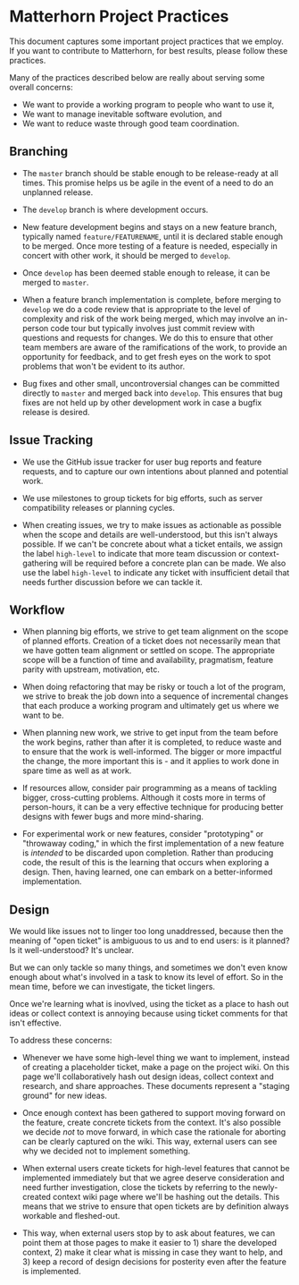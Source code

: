 
Matterhorn Project Practices
============================

This document captures some important project practices that we employ.
If you want to contribute to Matterhorn, for best results, please follow
these practices.

Many of the practices described below are really about serving some
overall concerns:

 * We want to provide a working program to people who want to use it,
 * We want to manage inevitable software evolution, and
 * We want to reduce waste through good team coordination.

Branching
---------

 * The `master` branch should be stable enough to be release-ready at
   all times. This promise helps us be agile in the event of a need to
   do an unplanned release.

 * The `develop` branch is where development occurs.

 * New feature development begins and stays on a new feature branch,
   typically named `feature/FEATURENAME`, until it is declared stable
   enough to be merged. Once more testing of a feature is needed,
   especially in concert with other work, it should be merged to
   `develop`.

 * Once `develop` has been deemed stable enough to release, it can be
   merged to `master`.

 * When a feature branch implementation is complete, before merging to
   `develop` we do a code review that is appropriate to the level of
   complexity and risk of the work being merged, which may involve an
   in-person code tour but typically involves just commit review with
   questions and requests for changes. We do this to ensure that other
   team members are aware of the ramifications of the work, to provide
   an opportunity for feedback, and to get fresh eyes on the work to
   spot problems that won't be evident to its author.

 * Bug fixes and other small, uncontroversial changes can be committed
   directly to `master` and merged back into `develop`. This ensures
   that bug fixes are not held up by other development work in case a
   bugfix release is desired.

Issue Tracking
--------------

 * We use the GitHub issue tracker for user bug reports and feature
   requests, and to capture our own intentions about planned and
   potential work.

 * We use milestones to group tickets for big efforts, such as server
   compatibility releases or planning cycles.

 * When creating issues, we try to make issues as actionable as possible
   when the scope and details are well-understood, but this isn't always
   possible. If we can't be concrete about what a ticket entails, we
   assign the label `high-level` to indicate that more team discussion
   or context-gathering will be required before a concrete plan can be
   made. We also use the label `high-level` to indicate any ticket with
   insufficient detail that needs further discussion before we can
   tackle it.

Workflow
--------

 * When planning big efforts, we strive to get team alignment on the
   scope of planned efforts. Creation of a ticket does not necessarily
   mean that we have gotten team alignment or settled on scope. The
   appropriate scope will be a function of time and availability,
   pragmatism, feature parity with upstream, motivation, etc.

 * When doing refactoring that may be risky or touch a lot of the
   program, we strive to break the job down into a sequence of
   incremental changes that each produce a working program and
   ultimately get us where we want to be.

 * When planning new work, we strive to get input from the team before
   the work begins, rather than after it is completed, to reduce waste
   and to ensure that the work is well-informed. The bigger or more
   impactful the change, the more important this is - and it applies to
   work done in spare time as well as at work.

 * If resources allow, consider pair programming as a means of tackling
   bigger, cross-cutting problems. Although it costs more in terms of
   person-hours, it can be a very effective technique for producing
   better designs with fewer bugs and more mind-sharing.

 * For experimental work or new features, consider "prototyping" or
   "throwaway coding," in which the first implementation of a new
   feature is *intended* to be discarded upon completion. Rather than
   producing code, the result of this is the learning that occurs
   when exploring a design. Then, having learned, one can embark on a
   better-informed implementation.

Design
------

We would like issues not to linger too long unaddressed, because then
the meaning of "open ticket" is ambiguous to us and to end users: is it
planned? Is it well-understood? It's unclear.

But we can only tackle so many things, and sometimes we don't even know
enough about what's involved in a task to know its level of effort. So
in the mean time, before we can investigate, the ticket lingers.

Once we're learning what is inovlved, using the ticket as a place to
hash out ideas or collect context is annoying because using ticket
comments for that isn't effective.

To address these concerns:

 * Whenever we have some high-level thing we want to implement, instead
   of creating a placeholder ticket, make a page on the project wiki.
   On this page we'll collaboratively hash out design ideas, collect
   context and research, and share approaches. These documents represent
   a "staging ground" for new ideas.

 * Once enough context has been gathered to support moving forward on
   the feature, create concrete tickets from the context. It's also
   possible we decide *not* to move forward, in which case the rationale
   for aborting can be clearly captured on the wiki. This way, external
   users can see why we decided not to implement something.

 * When external users create tickets for high-level features that
   cannot be implemented immediately but that we agree deserve
   consideration and need further investigation, close the tickets
   by referring to the newly-created context wiki page where we'll
   be hashing out the details. This means that we strive to ensure that
   open tickets are by definition always workable and fleshed-out.

 * This way, when external users stop by to ask about features, we can
   point them at those pages to make it easier to 1) share the developed
   context, 2) make it clear what is missing in case they want to help,
   and 3) keep a record of design decisions for posterity even after the
   feature is implemented.
